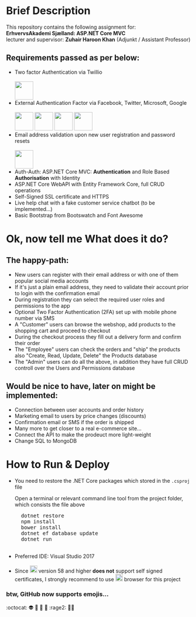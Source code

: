 

# Brief Description
<p>This repository contains the following assignment for:<br>
<strong>ErhvervsAkademi Sjælland: ASP.NET Core MVC</strong> <br>
lecturer and supervisor: <strong>Zuhair Haroon Khan</strong> (Adjunkt / Assistant Professor)</p>

## Requirements passed as per below:

<ul>
<li>Two factor Authentication via Twillio </li><br>
<img src="https://cdn.worldvectorlogo.com/logos/twilio-2.svg" height="50" width="auto"><br>
<li>External Authentication Factor via Facebook, Twitter, Microsoft, Google</li><br>
<span>
<img src="https://cdn.worldvectorlogo.com/logos/facebook.svg" height="50" width="auto">
<img src="https://upload.wikimedia.org/wikipedia/en/thumb/4/47/Twitter_2010_logo_-_from_Commons.svg/798px-Twitter_2010_logo_-_from_Commons.svg.png" height="50" width="auto">
<img src="https://cdn.worldvectorlogo.com/logos/microsoft.svg" height="50" width="auto">
<img src="https://cdn.worldvectorlogo.com/logos/google-2015.svg" height="50" width="auto"></span>
<br>
<li>Email address validation upon new user registration and password resets</li><br>
<img src="https://cdn.worldvectorlogo.com/logos/sendgrid.svg" height="50" width="auto"><br>
<li>Auth-Auth: ASP.NET Core MVC: <strong>Authentication</strong> and Role Based <strong>Authorisation</strong> with Identity</li>
<li>ASP.NET Core WebAPI with Entity Framework Core, full CRUD operations</li>
<li>Self-Signed SSL certificate and HTTPS</li>
<li>Live help chat with a fake customer service chatbot (to be implemented...)</li>
<li>Basic Bootstrap from Bootswatch and Font Awesome</li>
</ul>

# Ok, now tell me What does it do?
## The happy-path:
<ul>
<li>New users can register with their email address or with one of them popular social media accounts</li>
<li>If it's just a plain email address, they need to validate their account prior to login with the confirmation email</li>
<li>During registration they can select the required user roles and permissions to the app</li>
<li>Optional Two Factor Authentication (2FA) set up with mobile phone number via SMS</li>
<li>A "Customer" users can browse the webshop, add products to the shopping cart and proceed to checkout</li>
<li>During the checkout process they fill out a delivery form and confirm their order</li>
<li>The "Employee" users can check the orders and "ship" the products also "Create, Read, Update, Delete" the Products database</li>
<li>The "Admin" users can do all the above, in addition they have full CRUD controll over the Users and Permissions database</li>
</ul>

## Would be nice to have, later on might be implemented:
<ul>
<li>Connection between user accounts and order history</li>
<li>Marketing email to users by price changes (discounts)</li>
<li>Confirmation email or SMS if the order is shipped</li>
<li>Many more to get closer to a real e-commerce site...</li>
<li>Connect the API to make the prodeuct more light-weight</li>
<li>Change SQL to MongoDB</li>
</ul>

# How to Run & Deploy
<ul>
<li>
  <p>You need to restore the .NET Core packages which stored in the <code>.csproj</code> file<p>
  <p>Open a terminal or relevant command line tool from the project folder, which consists the file above</p>
  <pre>
  dotnet restore
  npm install
  bower install
  dotnet ef database update
  dotnet run
  </pre>
</li>
<li>Preferred IDE: Visual Studio 2017</li><br>
<li>Since <img src="https://cdn.worldvectorlogo.com/logos/google-chrome-1.svg" height="20" width="auto"> version 58 and higher <strong>does not</strong> support self signed certificates, I strongly recommend to use <img src="https://cdn.worldvectorlogo.com/logos/microsoft-edge.svg" height="20" width="auto"> browser for this project</li>
</ul>

### btw, GitHub now supports emojis...
:octocat: :alien: :see_no_evil: :hear_no_evil: :speak_no_evil: :rage2: :man_with_turban:
